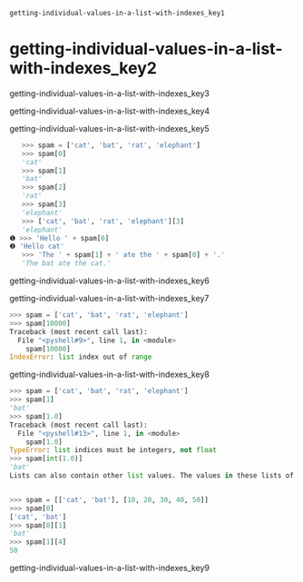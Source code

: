 ```ngMeta
getting-individual-values-in-a-list-with-indexes_key1
```
# getting-individual-values-in-a-list-with-indexes_key2
getting-individual-values-in-a-list-with-indexes_key3

getting-individual-values-in-a-list-with-indexes_key4

getting-individual-values-in-a-list-with-indexes_key5

```python
   >>> spam = ['cat', 'bat', 'rat', 'elephant']
   >>> spam[0]
   'cat'
   >>> spam[1]
   'bat'
   >>> spam[2]
   'rat'
   >>> spam[3]
   'elephant'
   >>> ['cat', 'bat', 'rat', 'elephant'][3]
   'elephant'
❶ >>> 'Hello ' + spam[0]
❷ 'Hello cat'
   >>> 'The ' + spam[1] + ' ate the ' + spam[0] + '.'
   'The bat ate the cat.'
```
getting-individual-values-in-a-list-with-indexes_key6

getting-individual-values-in-a-list-with-indexes_key7

```python
>>> spam = ['cat', 'bat', 'rat', 'elephant']
>>> spam[10000]
Traceback (most recent call last):
  File "<pyshell#9>", line 1, in <module>
    spam[10000]
IndexError: list index out of range
```
getting-individual-values-in-a-list-with-indexes_key8

```python
>>> spam = ['cat', 'bat', 'rat', 'elephant']
>>> spam[1]
'bat'
>>> spam[1.0]
Traceback (most recent call last):
  File "<pyshell#13>", line 1, in <module>
    spam[1.0]
TypeError: list indices must be integers, not float
>>> spam[int(1.0)]
'bat'
Lists can also contain other list values. The values in these lists of lists can be accessed using multiple indexes, like so:


>>> spam = [['cat', 'bat'], [10, 20, 30, 40, 50]]
>>> spam[0]
['cat', 'bat']
>>> spam[0][1]
'bat'
>>> spam[1][4]
50
```
getting-individual-values-in-a-list-with-indexes_key9